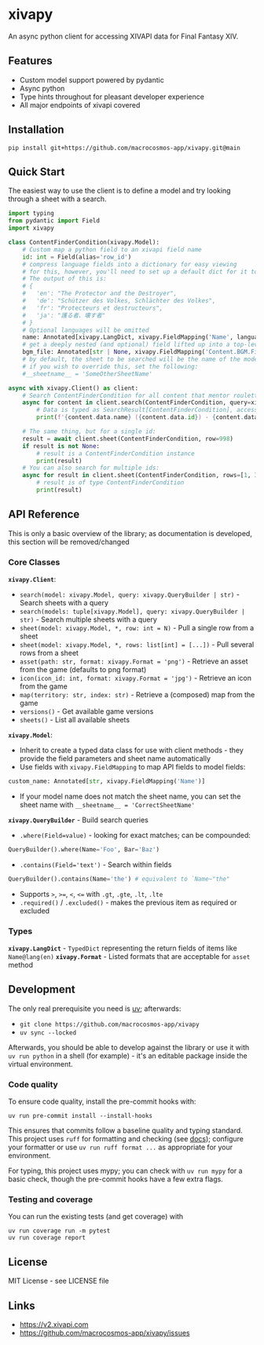 # xivapy

An async python client for accessing XIVAPI data for Final Fantasy XIV.

## Features

* Custom model support powered by pydantic
* Async python
* Type hints throughout for pleasant developer experience
* All major endpoints of xivapi covered

## Installation

```
pip install git+https://github.com/macrocosmos-app/xivapy.git@main
```

## Quick Start

The easiest way to use the client is to define a model and try looking through a sheet with a search.

```python
import typing
from pydantic import Field
import xivapy

class ContentFinderCondition(xivapy.Model):
    # Custom map a python field to an xivapi field name
    id: int = Field(alias='row_id')
    # compress language fields into a dictionary for easy viewing
    # for this, however, you'll need to set up a default dict for it to use
    # The output of this is:
    # {
    #   'en': "The Protector and the Destroyer",
    #   'de': "Schützer des Volkes, Schlächter des Volkes",
    #   'fr': "Protecteurs et destructeurs",
    #   'ja': "護る者、壊す者"
    # }
    # Optional languages will be omitted
    name: Annotated[xivapy.LangDict, xivapy.FieldMapping('Name', languages=['en', 'de', 'fr', 'ja'])] = Field(default_factory=lambda: xivapy.LangDict.copy())
    # get a deeply nested (and optional) field lifted up into a top-level field
    bgm_file: Annotated[str | None, xivapy.FieldMapping('Content.BGM.File')] = None
    # by default, the sheet to be searched will be the name of the model
    # if you wish to override this, set the following:
    #__sheetname__ = 'SomeOtherSheetName'

async with xivapy.Client() as client:
    # Search ContentFinderCondition for all content that mentor roulette applies to
    async for content in client.search(ContentFinderCondition, query=xivapy.QueryBuilder().where(MentorRoulette=1)):
        # Data is typed as SearchResult[ContentFinderCondition], accessable by the `.data` field
        print(f'{content.data.name} ({content.data.id}) - {content.data.bgm_file}')

    # The same thing, but for a single id:
    result = await client.sheet(ContentFinderCondition, row=998)
    if result is not None:
        # result is a ContentFinderCondition instance
        print(result)
    # You can also search for multiple ids:
    async for result in client.sheet(ContentFinderCondition, rows=[1, 3, 99, 128]):
        # result is of type ContentFinderCondition
        print(result)
```

## API Reference

This is only a basic overview of the library; as documentation is developed, this section will be removed/changed

### Core Classes

**`xivapy.Client`**:
* `search(model: xivapy.Model, query: xivapy.QueryBuilder | str)` - Search sheets with a query
* `search(models: tuple[xivapy.Model], query: xivapy.QueryBuilder | str)` - Search multiple sheets with a query
* `sheet(model: xivapy.Model, *, row: int = N)` - Pull a single row from a sheet
* `sheet(model: xivapy.Model, *, rows: list[int] = [...])` - Pull several rows from a sheet
* `asset(path: str, format: xivapy.Format = 'png')` - Retrieve an asset from the game (defaults to png format)
* `icon(icon_id: int, format: xivapy.Format = 'jpg')` - Retrieve an icon from the game
* `map(territory: str, index: str)` - Retrieve a (composed) map from the game
* `versions()` - Get available game versions
* `sheets()` - List all available sheets

**`xivapy.Model`**:
* Inherit to create a typed data class for use with client methods - they provide the field parameters and sheet name automatically
* Use fields with `xivapy.FieldMapping` to map API fields to model fields:

```python
custom_name: Annotated[str, xivapy.FieldMapping('Name')]
```

* If your model name does not match the sheet name, you can set the sheet name with `__sheetname__ = 'CorrectSheetName'`

**`xivapy.QueryBuilder`** - Build search queries
* `.where(Field=value)` - looking for exact matches; can be compounded:

```python
QueryBuilder().where(Name='Foo', Bar='Baz')
```

* `.contains(Field='text')` - Search within fields

```python
QueryBuilder().contains(Name='the') # equivalent to `Name~"the"
```

* Supports `>`, `>=`, `<`, `<=` with `.gt`, `.gte`, `.lt`, `.lte`
* `.required()` / `.excluded()` - makes the previous item as required or excluded

### Types

**`xivapy.LangDict`** - `TypedDict` representing the return fields of items like `Name@lang(en)`
**`xivapy.Format`** - Listed formats that are acceptable for `asset` method

## Development

The only real prerequisite you need is [uv](https://docs.astral.sh/uv/); afterwards:

* `git clone https://github.com/macrocosmos-app/xivapy`
* `uv sync --locked`

Afterwards, you should be able to develop against the library or use it with `uv run python` in a shell (for example) - it's an editable package inside the virtual environment.

### Code quality

To ensure code quality, install the pre-commit hooks with:

```
uv run pre-commit install --install-hooks
```

This ensures that commits follow a baseline quality and typing standard. This project uses `ruff` for formatting and checking (see [docs](https://docs.astral.sh/ruff/)); configure your formatter or use `uv run ruff format ...` as appropriate for your environment.

For typing, this project uses mypy; you can check with `uv run mypy` for a basic check, though the pre-commit hooks have a few extra flags.

### Testing and coverage

You can run the existing tests (and get coverage) with

```
uv run coverage run -m pytest
uv run coverage report
```

## License

MIT License - see LICENSE file

## Links

* https://v2.xivapi.com
* https://github.com/macrocosmos-app/xivapy/issues
